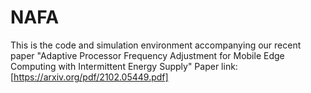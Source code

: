 # NAFA
This is the code and simulation environment accompanying our recent paper "Adaptive Processor Frequency Adjustment for Mobile Edge Computing with Intermittent Energy Supply" 
Paper link: [https://arxiv.org/pdf/2102.05449.pdf]
